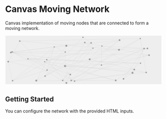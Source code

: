 # Canvas Moving Network

Canvas implementation of moving nodes that are connected to form a moving network.

![canvas-moving-network](img/moving_net.png?raw=true "Canvas Moving Network")

## Getting Started
You can configure the network with the provided HTML inputs.

